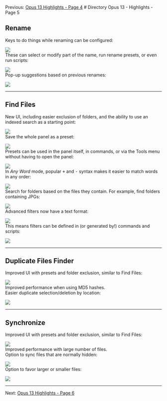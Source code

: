 Previous: [Opus 13 Highlights - Page 4](/Manual/release_history/opus13/page4.md) # Directory Opus 13 - Highlights - Page 5

## Rename

Keys to do things while renaming can be configured:

  ![](/Manual/images/release_history/rename_config.png)  
These can select or modify part of the name, run rename presets, or even run scripts:

  ![](/Manual/images/release_history/rename_keys.gif)  
Pop-up suggestions based on previous renames:

  ![](/Manual/images/release_history/rename_suggs.png)  

------------------------------------------------------------------------

## Find Files

New UI, including easier exclusion of folders, and the ability to use an indexed search as a starting point:

  ![](/Manual/images/release_history/find_simple.png)  
Save the whole panel as a preset:

  ![](/Manual/images/release_history/find_presets.png)  
Presets can be used in the panel itself, in commands, or via the Tools menu without having to open the panel:

  ![](/Manual/images/release_history/find_tools.png)  
In *Any Word* mode, popular <kbd>+</kbd> and <kbd>-</kbd> syntax makes it easier to match words in any order:

  ![](/Manual/images/release_history/find_plusminus.png)  
Search for folders based on the files they contain. For example, find folders containing JPGs:

  ![](/Manual/images/release_history/find_foldercont.png)  
Advanced filters now have a text format:

  ![](/Manual/images/release_history/find_editastext.gif)  
This means filters can be defined in (or generated by!) commands and scripts:

  ![](/Manual/images/release_history/find_cmd_filter.png)  

------------------------------------------------------------------------

## Duplicate Files Finder

Improved UI with presets and folder exclusion, similar to Find Files:

  ![](/Manual/images/release_history/dupes_ui.png)  
Improved performance when using MD5 hashes.  
Easier duplicate selection/deletion by location:

  ![](/Manual/images/release_history/dupe_select.png)  

------------------------------------------------------------------------

## Synchronize

Improved UI with presets and folder exclusion, similar to Find Files:

  ![](/Manual/images/release_history/sync_ui.png)  
Improved performance with large number of files.  
Option to sync files that are normally hidden:

  ![](/Manual/images/release_history/sync_hidden.png)  
Option to favor larger or smaller files:

  ![](/Manual/images/release_history/sync_larger.png)  

------------------------------------------------------------------------

Next: [Opus 13 Highlights - Page 6](/Manual/release_history/opus13/page6.md)
